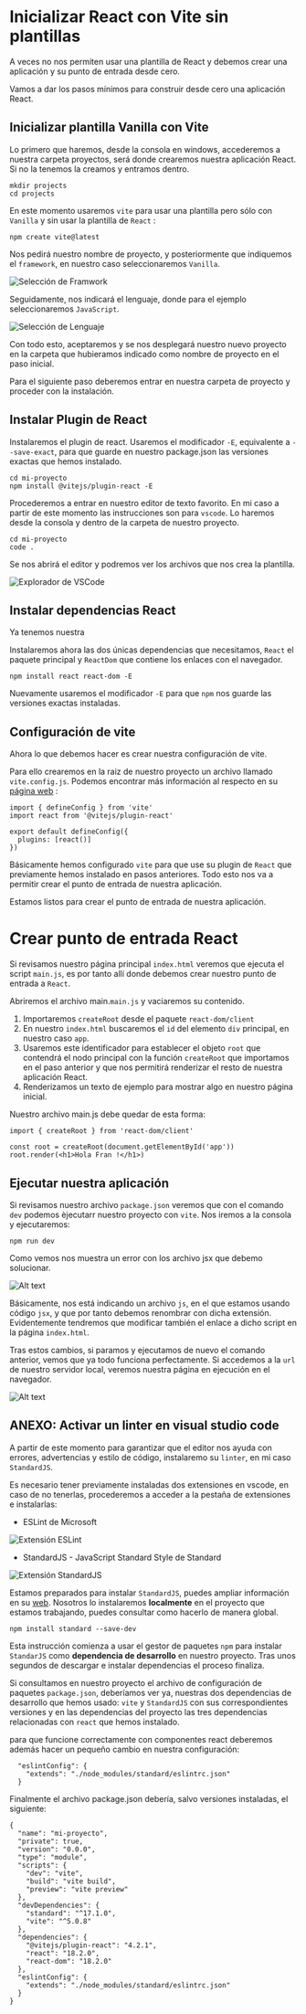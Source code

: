 # Inicializar React con Vite sin plantillas
A veces no nos permiten usar una plantilla de React y debemos crear una aplicación y su punto de entrada desde cero.

Vamos a dar los pasos mínimos para construir desde cero una aplicación React.

## Inicializar plantilla Vanilla con Vite

Lo primero que haremos, desde la consola en windows, accederemos a nuestra carpeta proyectos,  será donde crearemos nuestra aplicación React. Si no la tenemos la creamos y entramos dentro.

```
mkdir projects
cd projects
```

En este momento usaremos ``vite`` para usar una plantilla pero sólo con ``Vanilla`` y sin usar la plantilla de ``React`` :

```
npm create vite@latest
```
Nos pedirá nuestro nombre de proyecto, y posteriormente que indiquemos el ``framework``, en nuestro caso seleccionaremos ``Vanilla``.

![Selección de Framwork](./images/image-01.png)

Seguidamente, nos indicará el lenguaje, donde para el ejemplo seleccionaremos ``JavaScript``.

![Selección de Lenguaje](./images/image-02.png)

Con todo esto, aceptaremos y se nos desplegará nuestro nuevo proyecto en la carpeta que hubieramos indicado como nombre de proyecto en el paso inicial.

Para el siguiente paso deberemos entrar en nuestra carpeta de proyecto y proceder con la instalación.

## Instalar Plugin de React
Instalaremos el plugin de react. Usaremos el modificador ``-E``, equivalente a ``--save-exact``, para que guarde en nuestro package.json las versiones exactas que hemos instalado.

```
cd mi-proyecto
npm install @vitejs/plugin-react -E
```

Procederemos a entrar en nuestro editor de texto favorito. En mi caso a partir de este momento las instrucciones son para ``vscode``. Lo haremos desde la consola y dentro de la carpeta de nuestro proyecto.

```
cd mi-proyecto
code .
```

Se nos abrirá el editor y podremos ver los archivos que nos crea la plantilla.

![Explorador de VSCode](./images/image-03.png)

## Instalar dependencias React

Ya tenemos nuestra 

Instalaremos ahora las dos únicas dependencias que necesitamos, ``React`` el paquete principal y ``ReactDom`` que contiene los enlaces con el navegador.

```
npm install react react-dom -E
```

Nuevamente usaremos el modificador ``-E`` para que ``npm`` nos guarde las versiones exactas instaladas. 

## Configuración de vite
Ahora lo que debemos hacer es crear nuestra configuración de vite.

Para ello crearemos en la raiz de nuestro proyecto un archivo llamado ``vite.config.js``. Podemos encontrar más información al respecto en su [página web](https://es.vitejs.dev/config/) :

```
import { defineConfig } from 'vite'
import react from '@vitejs/plugin-react'

export default defineConfig({
  plugins: [react()]
})
```

Básicamente hemos configurado ``vite`` para que use su plugin de ``React`` que previamente hemos instalado en pasos anteriores. Todo esto nos va a permitir crear el punto de entrada de nuestra aplicación.

Estamos listos para crear el punto de entrada de nuestra aplicación.

# Crear punto de entrada React
Si revisamos nuestro página principal ``index.html`` veremos que ejecuta el script ``main.js``, es por tanto allí donde debemos crear nuestro punto de entrada a ``React``.

Abriremos el archivo main.``main.js`` y vaciaremos su contenido.

1. Importaremos ``createRoot`` desde el paquete ``react-dom/client``
2. En nuestro ``index.html`` buscaremos el ``id`` del elemento ``div`` principal, en nuestro caso ``app``. 
3. Usaremos este identificador para establecer el objeto ``root`` que contendrá el nodo principal con la función ``createRoot`` que importamos en el paso anterior y que nos permitirá renderizar el resto de nuestra aplicación React.
4. Renderizamos un texto de ejemplo para mostrar algo en nuestro página inicial.

Nuestro archivo main.js debe quedar de esta forma:

```
import { createRoot } from 'react-dom/client'

const root = createRoot(document.getElementById('app'))
root.render(<h1>Hola Fran !</h1>)
```

## Ejecutar nuestra aplicación
Si revisamos nuestro archivo ``package.json`` veremos que con el comando ``dev`` podemos èjecutarr nuestro proyecto con ``vite``. Nos iremos a la consola y ejecutaremos:

```
npm run dev
```

Como vemos nos muestra un error con los archivo jsx que debemo solucionar.

![Alt text](./images/image-06.png)

Básicamente, nos está indicando un archivo ``js``, en el que estamos usando código ``jsx``, y que por tanto debemos renombrar con dicha extensión. Evidentemente tendremos que modificar también el enlace a dicho script en la página ``index.html``.

Tras estos cambios, si paramos y ejecutamos de nuevo el comando anterior, vemos que ya todo funciona perfectamente. Si accedemos a la ``url`` de nuestro servidor local, veremos nuestra página en ejecución en el navegador.

![Alt text](./images/image-07.png)

## ANEXO: Activar un linter en visual studio code

A partir de este momento para garantizar que el editor nos ayuda con errores, advertencias y estilo de código, instalaremo su ``linter``, en mi caso ``StandardJS``.

Es necesario tener previamente instaladas dos extensiones en vscode, en caso de no tenerlas, procederemos a acceder a la pestaña de extensiones e instalarlas:

- ESLint de Microsoft

![Extensión ESLint](./images/image-04.png)
- StandardJS - JavaScript Standard Style de Standard

![Extensión StandardJS](./images/image-05.png)

Estamos preparados para instalar ``StandardJS``, puedes ampliar información en su [web](https://standardjs.com/). Nosotros lo instalaremos __localmente__ en el proyecto que estamos trabajando, puedes consultar como hacerlo de manera global.

```
npm install standard --save-dev
```

Esta instrucción comienza a usar el gestor de paquetes ``npm`` para instalar ``StandarJS`` como  __dependencia de desarrollo__ en nuestro proyecto. Tras unos segundos de descargar e instalar dependencias el proceso finaliza.

Si consultamos en nuestro proyecto el archivo de configuración de paquetes ``package.json``, deberíamos ver ya, nuestras dos dependencias de desarrollo que hemos usado: ``vite`` y ``StandardJS`` con sus correspondientes versiones y en las dependencias del proyecto las tres dependencias relacionadas con ``react`` que hemos instalado.

para que funcione correctamente con componentes react deberemos además hacer un pequeño cambio en nuestra configuración:

```
  "eslintConfig": {
    "extends": "./node_modules/standard/eslintrc.json"
  }
```

Finalmente el archivo package.json debería, salvo versiones instaladas, el siguiente:

```
{
  "name": "mi-proyecto",
  "private": true,
  "version": "0.0.0",
  "type": "module",
  "scripts": {
    "dev": "vite",
    "build": "vite build",
    "preview": "vite preview"
  },
  "devDependencies": {
    "standard": "^17.1.0",
    "vite": "^5.0.8"
  },
  "dependencies": {
    "@vitejs/plugin-react": "4.2.1",
    "react": "18.2.0",
    "react-dom": "18.2.0"
  }, 
  "eslintConfig": {
    "extends": "./node_modules/standard/eslintrc.json"
  }
}
```